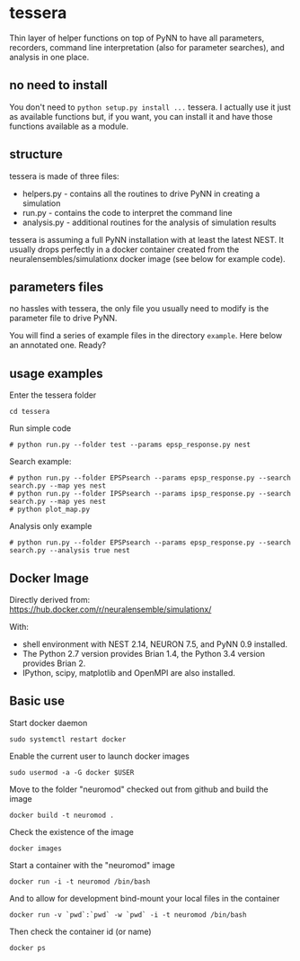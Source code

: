 # tessera
Thin layer of helper functions on top of PyNN to have all parameters, recorders, command line interpretation (also for parameter searches), and analysis in one place.

## no need to install
You don't need to `python setup.py install ...` tessera. I actually use it just as available functions but, if you want, you can install it and have those functions available as a module.

## structure
tessera is made of three files:

* helpers.py - contains all the routines to drive PyNN in creating a simulation
* run.py - contains the code to interpret the command line
* analysis.py - additional routines for the analysis of simulation results

tessera is assuming a full PyNN installation with at least the latest NEST. It usually drops perfectly in a docker container created from the neuralensembles/simulationx docker image (see below for example code).

## parameters files
no hassles with tessera, the only file you usually need to modify is the parameter file to drive PyNN.

You will find a series of example files in the directory `example`. Here below an annotated one. Ready?



## usage examples
Enter the tessera folder

```
cd tessera
```

Run simple code

```
# python run.py --folder test --params epsp_response.py nest
```

Search example:

```
# python run.py --folder EPSPsearch --params epsp_response.py --search search.py --map yes nest
# python run.py --folder IPSPsearch --params ipsp_response.py --search search.py --map yes nest
# python plot_map.py
```

Analysis only example

```
# python run.py --folder EPSPsearch --params epsp_response.py --search search.py --analysis true nest
```

## Docker Image

Directly derived from: https://hub.docker.com/r/neuralensemble/simulationx/

With:

* shell environment with NEST 2.14, NEURON 7.5, and PyNN 0.9 installed.
* The Python 2.7 version provides Brian 1.4, the Python 3.4 version provides Brian 2.
* IPython, scipy, matplotlib and OpenMPI are also installed.

## Basic use

Start docker daemon

```
sudo systemctl restart docker
```

Enable the current user to launch docker images

```
sudo usermod -a -G docker $USER
```

Move to the folder "neuromod" checked out from github and build the image

```
docker build -t neuromod .
```

Check the existence of the image

```
docker images
```

Start a container with the "neuromod" image
```
docker run -i -t neuromod /bin/bash
```

And to allow for development bind-mount your local files in the container

```
docker run -v `pwd`:`pwd` -w `pwd` -i -t neuromod /bin/bash

```

Then check the container id (or name)

```
docker ps
```


